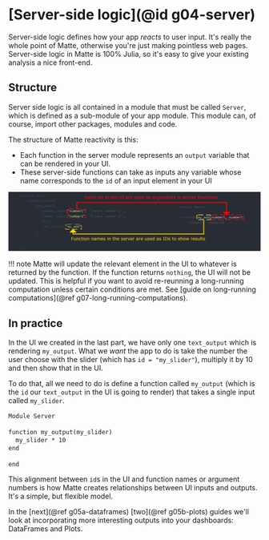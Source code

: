 # [Server-side logic](@id g04-server)

Server-side logic defines how your app _reacts_ to user input. It's really the whole point
of Matte, otherwise you're just making pointless web pages. Server-side logic in Matte is
100% Julia, so it's easy to give your existing analysis a nice front-end.

## Structure

Server side logic is all contained in a module that must be called `Server`, which is defined
as a sub-module of your app module. This module can, of course, import other packages, modules
and code.

The structure of Matte reactivity is this:

* Each function in the server module represents an `output` variable that can be rendered in
your UI.
* These server-side functions can take as inputs any variable whose name corresponds to the
`id` of an input element in your UI

![](assets/g02-matte-structure.png)

!!! note
    Matte will update the relevant element in the UI to whatever is returned by the function.
    If the function returns `nothing`, the UI will not be updated. This is helpful if you want
    to avoid re-reunning a long-running computation unless certain conditions are met. See
    [guide on long-running computations](@ref g07-long-running-computations).

## In practice

In the UI we created in the last part, we have only one `text_output` which is rendering
`my_output`. What we _want_ the app to do is take the number the user choose with the slider
(which has `id = "my_slider"`), multiply it by 10 and then show that in the UI.

To do that, all we need to do is define a function called `my_output` (which is the `id` our
`text_output` in the UI is going to render) that takes a single input called `my_slider`.

```
Module Server

function my_output(my_slider)
  my_slider * 10
end

end
```

This alignment between `id`s in the UI and function names or argument numbers is how Matte
creates relationships between UI inputs and outputs. It's a simple, but flexible model.

In the [next](@ref g05a-dataframes) [two](@ref g05b-plots) guides we'll look at incorporating
more interesting outputs into your dashboards: DataFrames and Plots.
